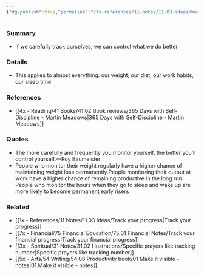 ```yaml
---
{"dg-publish":true,"permalink":"/1x-references/11-notes/11-03-ideas/monitoring-and-tracking-makes-change-more-likely/","title":"Monitoring makes change more likely","created":"2024-02-21T13:24:32.490+03:00","updated":"2024-03-30T13:41:14.602+03:00"}
---
```



### Summary
- If we carefully track ourselves, we can control what we do better

### Details
- This applies to almost everything: our weight, our diet, our work habits, our sleep time

### References
- [[4x - Reading/41 Books/41.02 Book reviews/365 Days with Self-Discipline - Martin Meadows\|365 Days with Self-Discipline - Martin Meadows]]

### Quotes
- The more carefully and frequently you monitor yourself, the better you’ll control yourself.—Roy Baumeister
- People who monitor their weight regularly have a higher chance of maintaining weight loss permanently.People monitoring their output at work have a higher chance of remaining productive in the long run. People who monitor the hours when they go to sleep and wake up are more likely to become permanent early risers

### Related
- [[1x - References/11 Notes/11.03 Ideas/Track your progress\|Track your progress]]
- [[7x - Financial/75 Financial Education/75.01 Financial Notes/Track your financial progress\|Track your financial progress]]
- [[3x - Spiritual/31 Notes/31.02 Illustrations/Specific prayers like tracking number\|Specific prayers like tracking number]]
- [[5x - Arts/54 Writing/54.08 Productivity book/01 Make it visible - notes\|01 Make it visible - notes]]
